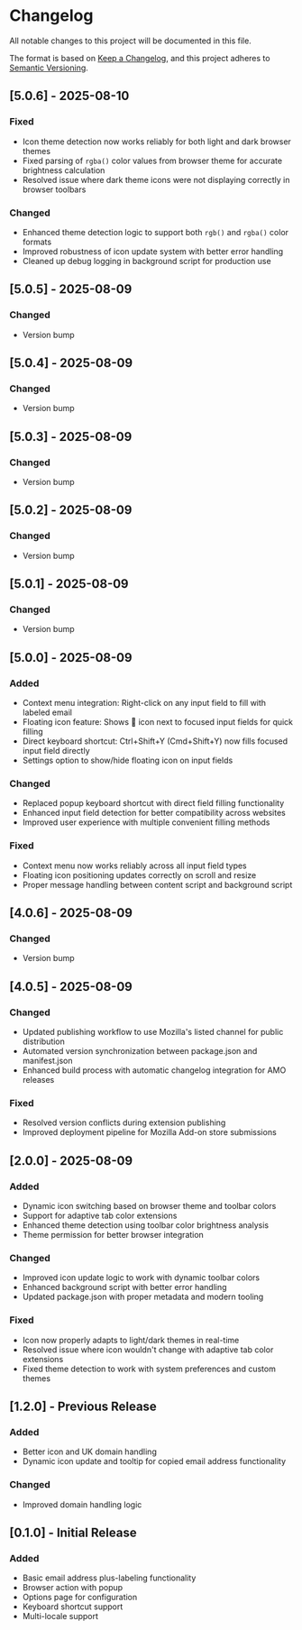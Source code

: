 # Changelog

All notable changes to this project will be documented in this file.

The format is based on [Keep a Changelog](https://keepachangelog.com/en/1.0.0/),
and this project adheres to [Semantic Versioning](https://semver.org/spec/v2.0.0.html).

## [5.0.6] - 2025-08-10

### Fixed

- Icon theme detection now works reliably for both light and dark browser themes
- Fixed parsing of `rgba()` color values from browser theme for accurate brightness calculation
- Resolved issue where dark theme icons were not displaying correctly in browser toolbars

### Changed

- Enhanced theme detection logic to support both `rgb()` and `rgba()` color formats
- Improved robustness of icon update system with better error handling
- Cleaned up debug logging in background script for production use

## [5.0.5] - 2025-08-09

### Changed

- Version bump

## [5.0.4] - 2025-08-09

### Changed

- Version bump

## [5.0.3] - 2025-08-09

### Changed

- Version bump

## [5.0.2] - 2025-08-09

### Changed

- Version bump

## [5.0.1] - 2025-08-09

### Changed

- Version bump

## [5.0.0] - 2025-08-09

### Added

- Context menu integration: Right-click on any input field to fill with labeled email
- Floating icon feature: Shows 📧 icon next to focused input fields for quick filling
- Direct keyboard shortcut: Ctrl+Shift+Y (Cmd+Shift+Y) now fills focused input field directly
- Settings option to show/hide floating icon on input fields

### Changed

- Replaced popup keyboard shortcut with direct field filling functionality
- Enhanced input field detection for better compatibility across websites
- Improved user experience with multiple convenient filling methods

### Fixed

- Context menu now works reliably across all input field types
- Floating icon positioning updates correctly on scroll and resize
- Proper message handling between content script and background script

## [4.0.6] - 2025-08-09

### Changed

- Version bump

## [4.0.5] - 2025-08-09

### Changed

- Updated publishing workflow to use Mozilla's listed channel for public distribution
- Automated version synchronization between package.json and manifest.json
- Enhanced build process with automatic changelog integration for AMO releases

### Fixed

- Resolved version conflicts during extension publishing
- Improved deployment pipeline for Mozilla Add-on store submissions

## [2.0.0] - 2025-08-09

### Added

- Dynamic icon switching based on browser theme and toolbar colors
- Support for adaptive tab color extensions
- Enhanced theme detection using toolbar color brightness analysis
- Theme permission for better browser integration

### Changed

- Improved icon update logic to work with dynamic toolbar colors
- Enhanced background script with better error handling
- Updated package.json with proper metadata and modern tooling

### Fixed

- Icon now properly adapts to light/dark themes in real-time
- Resolved issue where icon wouldn't change with adaptive tab color extensions
- Fixed theme detection to work with system preferences and custom themes

## [1.2.0] - Previous Release

### Added

- Better icon and UK domain handling
- Dynamic icon update and tooltip for copied email address functionality

### Changed

- Improved domain handling logic

## [0.1.0] - Initial Release

### Added

- Basic email address plus-labeling functionality
- Browser action with popup
- Options page for configuration
- Keyboard shortcut support
- Multi-locale support
